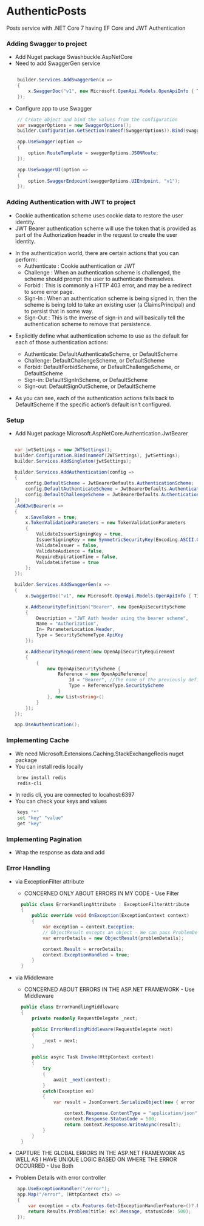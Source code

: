 # AuthenticPosts

Posts service with .NET Core 7 having EF Core and JWT Authentication

### Adding Swagger to project

- Add Nuget package Swashbuckle.AspNetCore
- Need to add SwaggerGen service

```c#

    builder.Services.AddSwaggerGen(x =>
    {
        x.SwaggerDoc("v1", new Microsoft.OpenApi.Models.OpenApiInfo { Title = "Posts API", Version = "v1" });
    });

```

- Configure app to use Swagger

```c#
    // Create object and bind the values from the configuration
    var swaggerOptions = new SwaggerOptions();
    builder.Configuration.GetSection(nameof(SwaggerOptions)).Bind(swaggerOptions);

    app.UseSwagger(option =>
    {
        option.RouteTemplate = swaggerOptions.JSONRoute;
    });

    app.UseSwaggerUI(option =>
    {
        option.SwaggerEndpoint(swaggerOptions.UIEndpoint, "v1");
    });

```

### Adding Authentication with JWT to project

- Cookie authentication scheme uses cookie data to restore the user identity.
- JWT Bearer authentication scheme will use the token that is provided as part of the Authorization header in the request to create the user identity.

* In the authentication world, there are certain actions that you can perform:
  - Authenticate : Cookie authentication or JWT
  - Challenge : When an authentication scheme is challenged, the scheme should prompt the user to authenticate themselves.
  - Forbid : This is commonly a HTTP 403 error, and may be a redirect to some error page.
  - Sign-In : When an authentication scheme is being signed in, then the scheme is being told to take an existing user (a ClaimsPrincipal) and to persist that in some way.
  - Sign-Out : This is the inverse of sign-in and will basically tell the authentication scheme to remove that persistence.

- Explicitly define what authentication scheme to use as the default for each of those authentication actions:

  - Authenticate: DefaultAuthenticateScheme, or DefaultScheme
  - Challenge: DefaultChallengeScheme, or DefaultScheme
  - Forbid: DefaultForbidScheme, or DefaultChallengeScheme, or DefaultScheme
  - Sign-in: DefaultSignInScheme, or DefaultScheme
  - Sign-out: DefaultSignOutScheme, or DefaultScheme

- As you can see, each of the authentication actions falls back to DefaultScheme if the specific action’s default isn’t configured.

### Setup

- Add Nuget package Microsoft.AspNetCore.Authentication.JwtBearer

```c#

   var jwtSettings = new JWTSettings();
   builder.Configuration.Bind(nameof(JWTSettings), jwtSettings);
   builder.Services.AddSingleton(jwtSettings);

   builder.Services.AddAuthentication(config =>
   {
       config.DefaultScheme = JwtBearerDefaults.AuthenticationScheme;
       config.DefaultAuthenticateScheme = JwtBearerDefaults.AuthenticationScheme;
       config.DefaultChallengeScheme = JwtBearerDefaults.AuthenticationScheme;
   })
   .AddJwtBearer(x =>
   {
       x.SaveToken = true;
       x.TokenValidationParameters = new TokenValidationParameters
       {
           ValidateIssuerSigningKey = true,
           IssuerSigningKey = new SymmetricSecurityKey(Encoding.ASCII.GetBytes(jwtSettings.Secret)),
           ValidateIssuer = false,
           ValidateAudience = false,
           RequireExpirationTime = false,
           ValidateLifetime = true
       };
   });

   builder.Services.AddSwaggerGen(x =>
   {
       x.SwaggerDoc("v1", new Microsoft.OpenApi.Models.OpenApiInfo { Title = "Posts API", Version = "v1" });

       x.AddSecurityDefinition("Bearer", new OpenApiSecurityScheme
       {
           Description = "JWT Auth header using the bearer scheme",
           Name = "Authorization",
           In= ParameterLocation.Header,
           Type = SecuritySchemeType.ApiKey
       });

       x.AddSecurityRequirement(new OpenApiSecurityRequirement
       {
           {
               new OpenApiSecurityScheme {
                   Reference = new OpenApiReference{
                       Id = "Bearer", //The name of the previously defined security scheme.
                       Type = ReferenceType.SecurityScheme
                   }
               }, new List<string>()
           }
       });
   });

   app.UseAuthentication();

```

### Implementing Cache

- We need Microsoft.Extensions.Caching.StackExchangeRedis nuget package
- You can install redis locally

```sh
    brew install redis
    redis-cli
```

- In redis cli, you are connected to locahost:6397
- You can check your keys and values

```sh
    keys "*"
    set "key" "value"
    get "key"
```

### Implementing Pagination

- Wrap the response as data and add

### Error Handling

- via ExceptionFilter attribute

  - CONCERNED ONLY ABOUT ERRORS IN MY CODE - Use Filter

  ```c#
    public class ErrorHandlingAttribute : ExceptionFilterAttribute
    {
        public override void OnException(ExceptionContext context)
        {
            var exception = context.Exception;
            // ObjectResult excepts an object - We can pass ProblemDetails instead of creating our own
            var errorDetails = new ObjectResult(problemDetails);

            context.Result = errorDetails;
            context.ExceptionHandled = true;
        }
    }

  ```

- via Middleware

  - CONCERNED ABOUT ERRORS IN THE ASP.NET FRAMEWORK - Use Middleware

  ```c#
    public class ErrorHandlingMiddleware
    {
        private readonly RequestDelegate _next;

        public ErrorHandlingMiddleware(RequestDelegate next)
        {
            _next = next;
        }

        public async Task Invoke(HttpContext context)
        {
            try
            {
                await _next(context);
            }
            catch(Exception ex)
            {
                var result = JsonConvert.SerializeObject(new { error = ex.Message });

                    context.Response.ContentType = "application/json";
                    context.Response.StatusCode = 500;
                    return context.Response.WriteAsync(result);
            }
        }
    }

  ```

- CAPTURE THE GLOBAL ERRORS IN THE ASP.NET FRAMEWORK AS WELL AS I HAVE UNIQUE LOGIC BASED ON WHERE THE ERROR OCCURRED - Use Both

- Problem Details with error controller

```c#
    app.UseExceptionHandler("/error");
    app.Map("/error", (HttpContext ctx) =>
    {
        var exception = ctx.Features.Get<IExceptionHandlerFeature>()?.Error;
        return Results.Problem(title: ex?.Message, statusCode: 500);
    });

```
